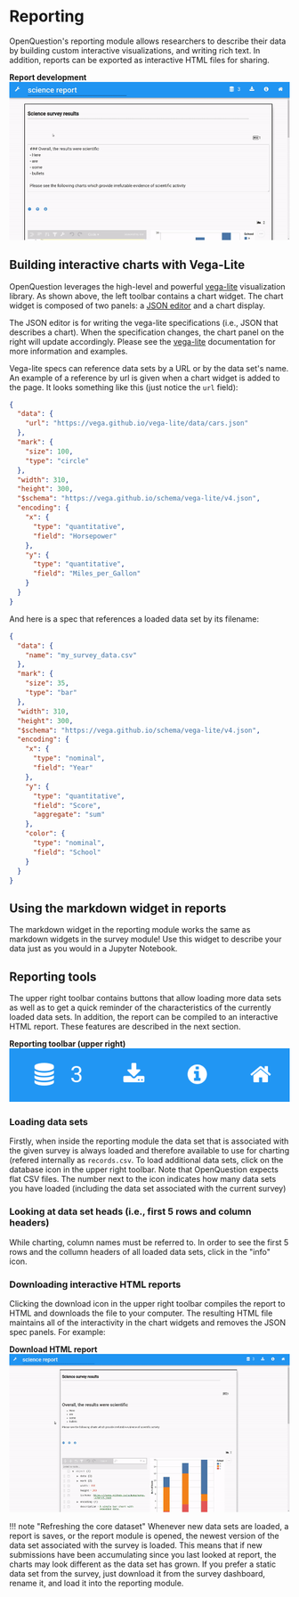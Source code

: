 # Reporting
OpenQuestion's reporting module allows researchers to describe their data by building
custom interactive visualizations, and writing rich text. In addition, 
reports can be exported as interactive HTML files for sharing.

**Report development**
![brd](img/report_dev.gif)

## Building interactive charts with Vega-Lite
OpenQuestion leverages the high-level and powerful [vega-lite](https://vega.github.io/vega-lite/)
visualization library. As shown above, the left toolbar contains a chart widget. The chart widget
is composed of two panels: a [JSON editor](https://github.com/josdejong/jsoneditor) and a chart display.

The JSON editor is for writing the vega-lite specifications (i.e., JSON that describes a chart). 
When the specification changes, the chart panel on the right will update accordingly.
Please see the [vega-lite](https://vega.github.io/vega-lite/) documentation for more 
information and examples.

Vega-lite specs can reference data sets by a URL or by the data set's name. An example of a reference by url
is given when a chart widget is added to the page. It looks something like this (just notice the `url` field):
 
```json
{
  "data": {
    "url": "https://vega.github.io/vega-lite/data/cars.json"
  },
  "mark": {
    "size": 100,
    "type": "circle"
  },
  "width": 310,
  "height": 300,
  "$schema": "https://vega.github.io/schema/vega-lite/v4.json",
  "encoding": {
    "x": {
      "type": "quantitative",
      "field": "Horsepower"
    },
    "y": {
      "type": "quantitative",
      "field": "Miles_per_Gallon"
    }
  }
}
```

And here is a spec that references a loaded data set by its filename: 

```json
{
  "data": {
    "name": "my_survey_data.csv"
  },
  "mark": {
    "size": 35,
    "type": "bar"
  },
  "width": 310,
  "height": 300,
  "$schema": "https://vega.github.io/schema/vega-lite/v4.json",
  "encoding": {
    "x": {
      "type": "nominal",
      "field": "Year"
    },
    "y": {
      "type": "quantitative",
      "field": "Score",
      "aggregate": "sum"
    },
    "color": {
      "type": "nominal",
      "field": "School"
    }
  }
}
```

## Using the markdown widget in reports
The markdown widget in the reporting module works the same as markdown widgets in the survey module!
Use this widget to describe your data just as you would in a Jupyter Notebook.

## Reporting tools
The upper right toolbar contains buttons that allow loading more data sets as well as to
get a quick reminder of the characteristics of the currently loaded data sets. In addition,
the report can be compiled to an interactive HTML report. These features are described in the next section.

**Reporting toolbar (upper right)**
![brd](img/rt.png)

### Loading data sets
Firstly, when inside the reporting module the data set that is associated with the given survey
is always loaded and therefore available to use for charting (refered internally as `records.csv`. 
To load additional data sets, click on the database icon in the upper right toolbar. 
Note that OpenQuestion expects flat CSV files. The number next to the icon indicates 
how many data sets you have loaded (including the data set associated with the current survey)

### Looking at data set heads (i.e., first 5 rows and column headers)
While charting, column names must be referred to. In order to see the first 5 rows
and the collumn headers of all loaded data sets, click in the "info" icon.

### Downloading interactive HTML reports
Clicking the download icon in the upper right toolbar compiles the report to 
HTML and downloads the file to your computer. The resulting HTML file maintains 
all of the interactivity in the chart widgets and removes the JSON spec panels. For example:

**Download HTML report**
![brd](img/report_download.gif)

!!! note "Refreshing the core dataset"
    Whenever new data sets are loaded, a report is saves, or the report module is opened,
    the newest version of the data set associated with the survey is loaded. This means that if new 
    submissions have been accumulating since you last looked at report, 
    the charts may look different as the data set has grown. If you prefer a static data set from the survey, 
    just download it from the survey dashboard, rename it, and load it into the reporting module.


